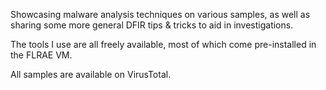 Showcasing malware analysis techniques on various samples, as well as sharing some more general DFIR tips & tricks to aid in investigations.

The tools I use are all freely available, most of which come pre-installed in the FLRAE VM.

All samples are available on VirusTotal.

<!-- Google tag (gtag.js) -->
<script async src="https://www.googletagmanager.com/gtag/js?id=G-48M02RY99Q"></script>
<script>
  window.dataLayer = window.dataLayer || [];
  function gtag(){dataLayer.push(arguments);}
  gtag('js', new Date());

  gtag('config', 'G-48M02RY99Q');
</script>
